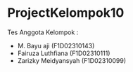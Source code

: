 # ProjectKelompok10
Tes 
Anggota Kelompok :
- M. Bayu aji (F1D02310143)
- Fairuza Luthfiana (F1D02310111)
- Zarizky Meidyansyah (F1D02310099)
